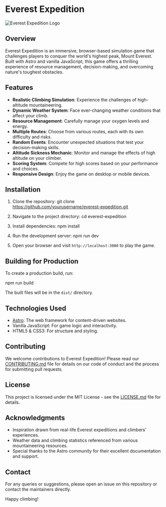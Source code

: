 # Everest Expedition

![Everest Expedition Logo](public/images/logo.png)

## Overview

Everest Expedition is an immersive, browser-based simulation game that challenges players to conquer the world's highest peak, Mount Everest. Built with Astro and vanilla JavaScript, this game offers a thrilling experience of resource management, decision-making, and overcoming nature's toughest obstacles.

## Features

- **Realistic Climbing Simulation**: Experience the challenges of high-altitude mountaineering.
- **Dynamic Weather System**: Face ever-changing weather conditions that affect your climb.
- **Resource Management**: Carefully manage your oxygen levels and energy.
- **Multiple Routes**: Choose from various routes, each with its own difficulty and risks.
- **Random Events**: Encounter unexpected situations that test your decision-making skills.
- **Altitude Sickness Mechanic**: Monitor and manage the effects of high altitude on your climber.
- **Scoring System**: Compete for high scores based on your performance and choices.
- **Responsive Design**: Enjoy the game on desktop or mobile devices.

## Installation

1. Clone the repository:
git clone https://github.com/yourusername/everest-expedition.git


2. Navigate to the project directory:
cd everest-expedition


3. Install dependencies:
npm install


4. Run the development server:
npm run dev


5. Open your browser and visit `http://localhost:3000` to play the game.

## Building for Production

To create a production build, run:

npm run build


The built files will be in the `dist/` directory.

## Technologies Used

- [Astro](https://astro.build/): The web framework for content-driven websites.
- Vanilla JavaScript: For game logic and interactivity.
- HTML5 & CSS3: For structure and styling.

## Contributing

We welcome contributions to Everest Expedition! Please read our [CONTRIBUTING.md](CONTRIBUTING.md) file for details on our code of conduct and the process for submitting pull requests.

## License

This project is licensed under the MIT License - see the [LICENSE.md](LICENSE.md) file for details.

## Acknowledgments

- Inspiration drawn from real-life Everest expeditions and climbers' experiences.
- Weather data and climbing statistics referenced from various mountaineering resources.
- Special thanks to the Astro community for their excellent documentation and support.

## Contact

For any queries or suggestions, please open an issue on this repository or contact the maintainers directly.

Happy climbing!